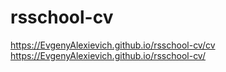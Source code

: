 # rsschool-cv
https://EvgenyAlexievich.github.io/rsschool-cv/cv
https://EvgenyAlexievich.github.io/rsschool-cv/

